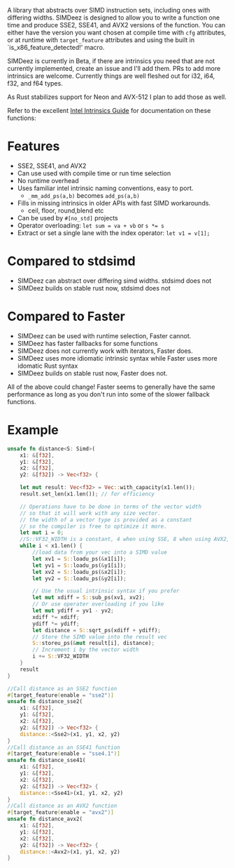 A library that abstracts over SIMD instruction sets, including ones with differing widths.
SIMDeez is designed to allow you to write a function one time and produce SSE2, SSE41, and AVX2 versions of the function.
You can either have the version you want chosen at compile time with `cfg` attributes, or at runtime with
`target_feature` attributes and using the built in `is_x86_feature_detected!' macro.

SIMDeez is currently in Beta, if there are intrinsics you need that are not currently implemented, create an issue
and I'll add them. PRs to add more intrinsics are welcome. Currently things are well fleshed out for i32, i64, f32, and f64 types.

As Rust stabilizes support for Neon and AVX-512 I plan to add those as well.

Refer to the excellent [Intel Intrinsics Guide](https://software.intel.com/sites/landingpage/IntrinsicsGuide/#) for documentation on these functions:

# Features

* SSE2, SSE41, and AVX2 
* Can use used with compile time or run time selection
* No runtime overhead
* Uses familiar intel intrinsic naming conventions, easy to port. 
  * `_mm_add_ps(a,b)` becomes `add_ps(a,b)`
* Fills in missing intrinsics in older APIs with fast SIMD workarounds. 
  * ceil, floor, round,blend etc
* Can be used by `#[no_std]` projects
* Operator overloading: `let sum = va + vb` or `s *= s`
* Extract or set a single lane with the index operator: `let v1 = v[1];`

# Compared to stdsimd

* SIMDeez can abstract over differing simd widths. stdsimd does not
* SIMDeez builds on stable rust now, stdsimd does not

# Compared to Faster

* SIMDeez can be used with runtime selection, Faster cannot.
* SIMDeez has faster fallbacks for some functions
* SIMDeez does not currently work with iterators, Faster does.
* SIMDeez uses more idiomatic intrinsic syntax while Faster uses more idomatic Rust syntax
* SIMDeez builds on stable rust now, Faster does not.

All of the above could change! Faster seems to generally have the same
performance as long as you don't run into some of the slower fallback functions.


# Example

```rust
unsafe fn distance<S: Simd>(
    x1: &[f32], 
    y1: &[f32], 
    x2: &[f32], 
    y2: &[f32]) -> Vec<f32> {

    let mut result: Vec<f32> = Vec::with_capacity(x1.len());
    result.set_len(x1.len()); // for efficiency

    // Operations have to be done in terms of the vector width
    // so that it will work with any size vector.
    // the width of a vector type is provided as a constant
    // so the compiler is free to optimize it more.
    let mut i = 0;
    //S::VF32_WIDTH is a constant, 4 when using SSE, 8 when using AVX2, etc
    while i < x1.len() {
        //load data from your vec into a SIMD value
        let xv1 = S::loadu_ps(&x1[i]);
        let yv1 = S::loadu_ps(&y1[i]);
        let xv2 = S::loadu_ps(&x2[i]);
        let yv2 = S::loadu_ps(&y2[i]);

        // Use the usual intrinsic syntax if you prefer
        let mut xdiff = S::sub_ps(xv1, xv2);
        // Or use operater overloading if you like
        let mut ydiff = yv1 - yv2;
        xdiff *= xdiff;
        ydiff *= ydiff;
        let distance = S::sqrt_ps(xdiff + ydiff);
        // Store the SIMD value into the result vec
        S::storeu_ps(&mut result[i], distance);
        // Increment i by the vector width
        i += S::VF32_WIDTH
    }
    result
}

//Call distance as an SSE2 function
#[target_feature(enable = "sse2")]
unsafe fn distance_sse2(
    x1: &[f32], 
    y1: &[f32], 
    x2: &[f32], 
    y2: &[f32]) -> Vec<f32> {
    distance::<Sse2>(x1, y1, x2, y2)
}
//Call distance as an SSE41 function
#[target_feature(enable = "sse4.1")]
unsafe fn distance_sse41(
    x1: &[f32], 
    y1: &[f32], 
    x2: &[f32], 
    y2: &[f32]) -> Vec<f32> {
    distance::<Sse41>(x1, y1, x2, y2)
}
//Call distance as an AVX2 function
#[target_feature(enable = "avx2")]
unsafe fn distance_avx2(
    x1: &[f32], 
    y1: &[f32], 
    x2: &[f32], 
    y2: &[f32]) -> Vec<f32> {
    distance::<Avx2>(x1, y1, x2, y2)
}
```
